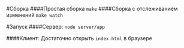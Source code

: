 #Сборка
####Простая сборка
`make`
####Сборка с отслеживанием изменений
`make watch`

#Запуск
####Сервер:
`node server/app`

####Клиент:
Достаточно открыть `index.html` в браузере
